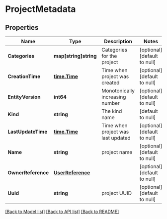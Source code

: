 # ProjectMetadata

## Properties
Name | Type | Description | Notes
------------ | ------------- | ------------- | -------------
**Categories** | **map[string]string** | Categories for the project | [optional] [default to null]
**CreationTime** | [**time.Time**](time.Time.md) | Time when project was created | [optional] [default to null]
**EntityVersion** | **int64** | Monotonically increasing number | [optional] [default to null]
**Kind** | **string** | The kind name | [default to null]
**LastUpdateTime** | [**time.Time**](time.Time.md) | Time when project was last updated | [optional] [default to null]
**Name** | **string** | project name | [optional] [default to null]
**OwnerReference** | [**UserReference**](user_reference.md) |  | [optional] [default to null]
**Uuid** | **string** | project UUID | [optional] [default to null]

[[Back to Model list]](../README.md#documentation-for-models) [[Back to API list]](../README.md#documentation-for-api-endpoints) [[Back to README]](../README.md)
